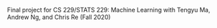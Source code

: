 Final project for CS 229/STATS 229: Machine Learning with Tengyu Ma, Andrew Ng, and Chris Re (Fall 2020)
